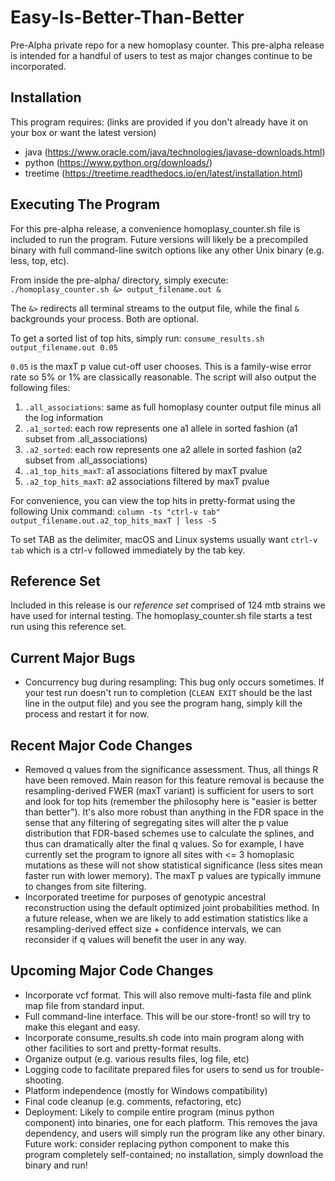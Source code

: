# Easy-Is-Better-Than-Better
Pre-Alpha private repo for a new homoplasy counter.  This pre-alpha release is intended for a handful of users to test as major changes continue to be incorporated.



## Installation
This program requires: (links are provided if you don't already have it on your box or want the latest version)

- java (https://www.oracle.com/java/technologies/javase-downloads.html)
- python (https://www.python.org/downloads/)
- treetime (https://treetime.readthedocs.io/en/latest/installation.html)



## Executing The Program
For this pre-alpha release, a convenience homoplasy_counter.sh file is included to run the program.  Future versions will likely be a precompiled binary with full command-line switch options like any other Unix binary (e.g. less, top, etc).

From inside the pre-alpha/ directory, simply execute: `./homoplasy_counter.sh &> output_filename.out &`

The `&>` redirects all terminal streams to the output file, while the final `&` backgrounds your process.  Both are optional.

To get a sorted list of top hits, simply run: `consume_results.sh output_filename.out 0.05`

`0.05` is the maxT p value cut-off user chooses.  This is a family-wise error rate so 5% or 1% are classically reasonable.  The script will also output the following files:

1)  `.all_associations`:  same as full homoplasy counter output file minus all the log information
2)  `.a1_sorted`:  each row represents one a1 allele in sorted fashion (a1 subset from .all_associations)
3)  `.a2_sorted`:  each row represents one a2 allele in sorted fashion (a2 subset from .all_associations)
4)  `.a1_top_hits_maxT`:  a1 associations filtered by maxT pvalue
5)  `.a2_top_hits_maxT`:  a2 associations filtered by maxT pvalue

For convenience, you can view the top hits in pretty-format using the following Unix command:
`column -ts "ctrl-v tab" output_filename.out.a2_top_hits_maxT | less -S`

To set TAB as the delimiter, macOS and Linux systems usually want `ctrl-v tab` which is a ctrl-v followed immediately by the tab key.


## Reference Set
Included in this release is our *reference set* comprised of 124 mtb strains we have used for internal testing.  The homoplasy_counter.sh file starts a test run using this reference set.



## Current Major Bugs
- Concurrency bug during resampling:  This bug only occurs sometimes.  If your test run doesn't run to completion (`CLEAN EXIT` should be the last line in the output file) and you see the program hang, simply kill the process and restart it for now.



## Recent Major Code Changes
- Removed q values from the significance assessment.  Thus, all things R have been removed.  Main reason for this feature removal is because the resampling-derived FWER (maxT variant) is sufficient for users to sort and look for top hits (remember the philosophy here is "easier is better than better").  It's also more robust than anything in the FDR space in the sense that any filtering of segregating sites will alter the p value distribution that FDR-based schemes use to calculate the splines, and thus can dramatically alter the final q values.  So for example, I have currently set the program to ignore all sites with <= 3 homoplasic mutations as these will not show statistical significance (less sites mean faster run with lower memory).  The maxT p values are typically immune to changes from site filtering.
- Incorporated treetime for purposes of genotypic ancestral reconstruction using the default optimized joint probabilities method.  In a future release, when we are likely to add estimation statistics like a resampling-derived effect size + confidence intervals, we can reconsider if q values will benefit the user in any way.



## Upcoming Major Code Changes
- Incorporate vcf format.  This will also remove multi-fasta file and plink map file from standard input.
- Full command-line interface.  This will be our store-front! so will try to make this elegant and easy.
- Incorporate consume_results.sh code into main program along with other facilities to sort and pretty-format results.
- Organize output (e.g. various results files, log file, etc)
- Logging code to facilitate prepared files for users to send us for trouble-shooting.
- Platform independence (mostly for Windows compatibility)
- Final code cleanup (e.g. comments, refactoring, etc)
- Deployment:  Likely to compile entire program (minus python component) into binaries, one for each platform.  This removes the java dependency, and users will simply run the program like any other binary.  Future work:  consider replacing python component to make this program completely self-contained; no installation, simply download the binary and run!


